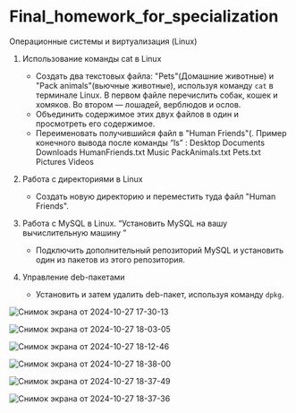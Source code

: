 # Final_homework_for_specialization
Операционные системы и виртуализация (Linux)

1. Использование команды cat в Linux
   - Создать два текстовых файла: "Pets"(Домашние животные) и "Pack animals"(вьючные животные), используя команду `cat` в терминале Linux. В первом файле перечислить собак, кошек и хомяков. Во втором — лошадей, верблюдов и ослов.
   - Объединить содержимое этих двух файлов в один и просмотреть его содержимое.
   - Переименовать получившийся файл в "Human Friends"(.
Пример конечного вывода после команды “ls” :
Desktop Documents Downloads  HumanFriends.txt  Music  PackAnimals.txt  Pets.txt  Pictures  Videos
2. Работа с директориями в Linux
   - Создать новую директорию и переместить туда файл "Human Friends".

3. Работа с MySQL в Linux. “Установить MySQL на вашу вычислительную машину ”
   - Подключить дополнительный репозиторий MySQL и установить один из пакетов из этого репозитория.

4. Управление deb-пакетами
   - Установить и затем удалить deb-пакет, используя команду `dpkg`.

![Снимок экрана от 2024-10-27 17-30-13](https://github.com/user-attachments/assets/a10d7147-a416-4a4c-9e5b-f6d6715a86f6)

![Снимок экрана от 2024-10-27 18-03-05](https://github.com/user-attachments/assets/d830efce-9458-4284-b220-4c6af87b1f89)

![Снимок экрана от 2024-10-27 18-12-46](https://github.com/user-attachments/assets/087e80c6-cb20-43ad-ade1-747ace0e6a41)

![Снимок экрана от 2024-10-27 18-38-00](https://github.com/user-attachments/assets/f86d3530-f11e-4c38-ba6e-24b282671b6c)

![Снимок экрана от 2024-10-27 18-37-49](https://github.com/user-attachments/assets/eec52ec5-6640-4b84-ac77-39db335c3222)

![Снимок экрана от 2024-10-27 18-37-36](https://github.com/user-attachments/assets/11bd4426-550d-4b97-9c41-a98f40c25744)





